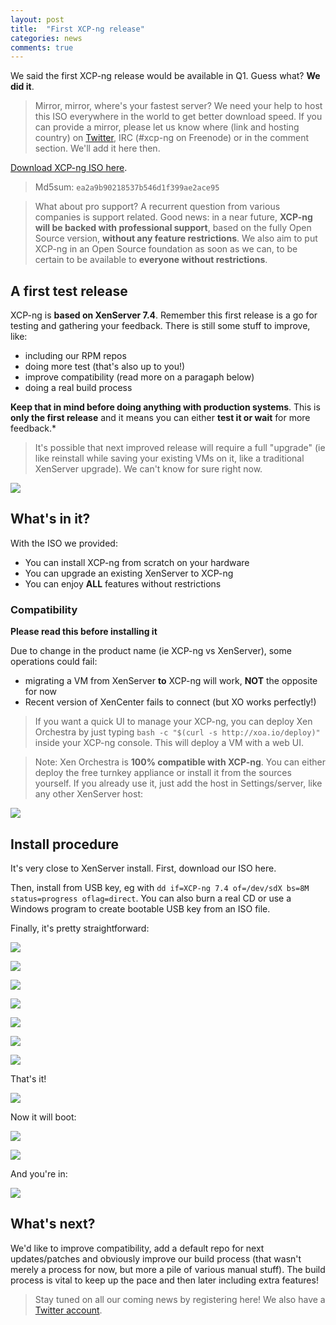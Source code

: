 ```yaml
---
layout: post
title:  "First XCP-ng release"
categories: news
comments: true
---
```


We said the first XCP-ng release would be available in Q1. Guess what? **We did it**.

> Mirror, mirror, where's your fastest server? We need your help to host this ISO everywhere in the world to get better download speed. If you can provide a mirror, please let us know where (link and hosting country) on [Twitter](https://twitter.com/xcpng), IRC (#xcp-ng on Freenode) or in the comment section. We'll add it here then.

[Download XCP-ng ISO here]().

> Md5sum: `ea2a9b90218537b546d1f399ae2ace95`

> What about pro support? A recurrent question from various companies is support related. Good news: in a near future, **XCP-ng will be backed with professional support**, based on the fully Open Source version, **without any feature restrictions**. We also aim to put XCP-ng in an Open Source foundation as soon as we can, to be certain to be available to **everyone without restrictions**.

## A first test release

XCP-ng is **based on XenServer 7.4**. Remember this first release is a go for testing and gathering your feedback. There is still some stuff to improve, like:

* including our RPM repos
* doing more test (that's also up to you!)
* improve compatibility (read more on a paragaph below)
* doing a real build process

**Keep that in mind before doing anything with production systems**. This is **only the first release** and it means you can either **test it or wait** for more feedback.*

> It's possible that next improved release will require a full "upgrade" (ie like reinstall while saving your existing VMs on it, like a traditional XenServer upgrade). We can't know for sure right now.

![](/assets/images/xcpngstick1.jpg)

## What's in it?

With the ISO we provided:

* You can install XCP-ng from scratch on your hardware
* You can upgrade an existing XenServer to XCP-ng
* You can enjoy **ALL** features without restrictions

### Compatibility

**Please read this before installing it**

Due to change in the product name (ie XCP-ng vs XenServer), some operations could fail:

* migrating a VM from XenServer **to** XCP-ng will work, **NOT** the opposite for now
* Recent version of XenCenter fails to connect (but XO works perfectly!)

> If you want a quick UI to manage your XCP-ng, you can deploy Xen Orchestra by just typing `bash -c "$(curl -s http://xoa.io/deploy)"` inside your XCP-ng console. This will deploy a VM with a web UI.


> Note: Xen Orchestra is **100% compatible with XCP-ng**. You can either deploy the free turnkey appliance or install it from the sources yourself. If you already use it, just add the host in Settings/server, like any other XenServer host:

![](/assets/images/connectxo.png)

## Install procedure

It's very close to XenServer install. First, download our ISO here.

Then, install from USB key, eg with `dd if=XCP-ng 7.4 of=/dev/sdX bs=8M status=progress oflag=direct`. You can also burn a real CD or use a Windows program to create bootable USB key from an ISO file.

Finally, it's pretty straightforward:

![](/assets/images/xcpinstall/install1.png)

![](/assets/images/xcpinstall/install2.png)

![](/assets/images/xcpinstall/install3.png)

![](/assets/images/xcpinstall/install4.png)

![](/assets/images/xcpinstall/install5.png)

![](/assets/images/xcpinstall/install6.png)

![](/assets/images/xcpinstall/install7.png)

That's it!

![](/assets/images/xcpinstall/install8.png)

Now it will boot:

![](/assets/images/xcpinstall/boot1.png)

![](/assets/images/xcpinstall/boot2.png)

And you're in:

![](/assets/images/xcpinstall/boot3.png)
 
## What's next?

We'd like to improve compatibility, add a default repo for next updates/patches and obviously improve our build process (that wasn't merely a process for now, but more a pile of various manual stuff). The build process is vital to keep up the pace and then later including extra features!

> Stay tuned on all our coming news by registering here! We also have a [Twitter account](https://twitter.com/xcpng).